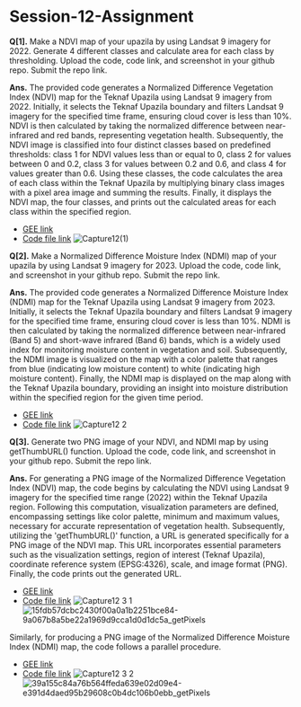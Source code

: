 # Session-12-Assignment
**Q[1].** Make a NDVI map of your upazila by using Landsat 9 imagery for 2022. Generate 4 different classes and calculate area for each class by thresholding. Upload the code, code link, and screenshot in your github repo. Submit the repo link.



**Ans.** The provided code generates a Normalized Difference Vegetation Index (NDVI) map for the Teknaf Upazila using Landsat 9 imagery from 2022. Initially, it selects the Teknaf Upazila boundary and filters Landsat 9 imagery for the specified time frame, ensuring cloud cover is less than 10%. NDVI is then calculated by taking the normalized difference between near-infrared and red bands, representing vegetation health. Subsequently, the NDVI image is classified into four distinct classes based on predefined thresholds: class 1 for NDVI values less than or equal to 0, class 2 for values between 0 and 0.2, class 3 for values between 0.2 and 0.6, and class 4 for values greater than 0.6. Using these classes, the code calculates the area of each class within the Teknaf Upazila by multiplying binary class images with a pixel area image and summing the results. Finally, it displays the NDVI map, the four classes, and prints out the calculated areas for each class within the specified region.


*   [GEE link](https://code.earthengine.google.com/9585b4d41b33c496b368dddc233b2f5b)
*   [Code file link](https://github.com/t-anikaa/Session-12-Assignment/blob/main/Q%26A%5B1%5D.js)
![Capture12(1)](https://github.com/t-anikaa/Session-12-Assignment/assets/161161157/59d68fc6-b1d1-4b8e-98ff-79045995908c)

**Q[2].** Make a Normalized Difference Moisture Index (NDMI) map of your upazila by using Landsat 9 imagery for 2023. Upload the code, code link, and screenshot in your github repo. Submit the repo link.

**Ans.** The provided code generates a Normalized Difference Moisture Index (NDMI) map for the Teknaf Upazila using Landsat 9 imagery from 2023. Initially, it selects the Teknaf Upazila boundary and filters Landsat 9 imagery for the specified time frame, ensuring cloud cover is less than 10%. NDMI is then calculated by taking the normalized difference between near-infrared (Band 5) and short-wave infrared (Band 6) bands, which is a widely used index for monitoring moisture content in vegetation and soil. Subsequently, the NDMI image is visualized on the map with a color palette that ranges from blue (indicating low moisture content) to white (indicating high moisture content). Finally, the NDMI map is displayed on the map along with the Teknaf Upazila boundary, providing an insight into moisture distribution within the specified region for the given time period.


*   [GEE link](https://code.earthengine.google.com/7b5de74e4ad3559986935d00fe31fe25)
*   [Code file link](https://github.com/t-anikaa/Session-12-Assignment/blob/main/Q%26A%5B2%5D.js)
![Capture12 2](https://github.com/t-anikaa/Session-12-Assignment/assets/161161157/cbda8a25-cf85-4586-acb9-6cff6398c81a)


**Q[3].** Generate two PNG image of your NDVI, and NDMI map by using getThumbURL() function. Upload the code, code link, and screenshot in your github repo. Submit the repo link.

**Ans.** For generating a PNG image of the Normalized Difference Vegetation Index (NDVI) map, the code begins by calculating the NDVI using Landsat 9 imagery for the specified time range (2022) within the Teknaf Upazila region. Following this computation, visualization parameters are defined, encompassing settings like color palette, minimum and maximum values, necessary for accurate representation of vegetation health. Subsequently, utilizing the 'getThumbURL()' function, a URL is generated specifically for a PNG image of the NDVI map. This URL incorporates essential parameters such as the visualization settings, region of interest (Teknaf Upazila), coordinate reference system (EPSG:4326), scale, and image format (PNG). Finally, the code prints out the generated URL.


*   [GEE link](https://code.earthengine.google.com/1d96614aa88d32fe7a761d245bf90c8b )
*   [Code file link](https://github.com/t-anikaa/Session-12-Assignment/blob/main/Q%26A%5B3%5DNDVI.js)
![Capture12 3 1](https://github.com/t-anikaa/Session-12-Assignment/assets/161161157/387af84a-4509-459a-9a67-7a7e670e69bd)
![15fdb57dcbc2430f00a0a1b2251bce84-9a067b8a5be22a1969d9cca1d0d1dc5a_getPixels](https://github.com/t-anikaa/Session-12-Assignment/assets/161161157/97ea9a3d-4fb3-4cce-b0b5-cbcb018bb62d)


Similarly, for producing a PNG image of the Normalized Difference Moisture Index (NDMI) map, the code follows a parallel procedure. 


*   [GEE link](https://code.earthengine.google.com/31e3e952e36ab895d93e0785ed0d9bbc)
*   [Code file link](https://github.com/t-anikaa/Session-12-Assignment/blob/main/Q&A%5B3%5DNDMI.js)
![Capture12 3 2](https://github.com/t-anikaa/Session-12-Assignment/assets/161161157/ac6ad149-275f-4168-bab8-923e7425a83a)
![39a155c84a76b564ffeda639e02d09e4-e391d4daed95b29608c0b4dc106b0ebb_getPixels](https://github.com/t-anikaa/Session-12-Assignment/assets/161161157/ff1d1e93-f34b-493f-9d0d-164f6107b251)










